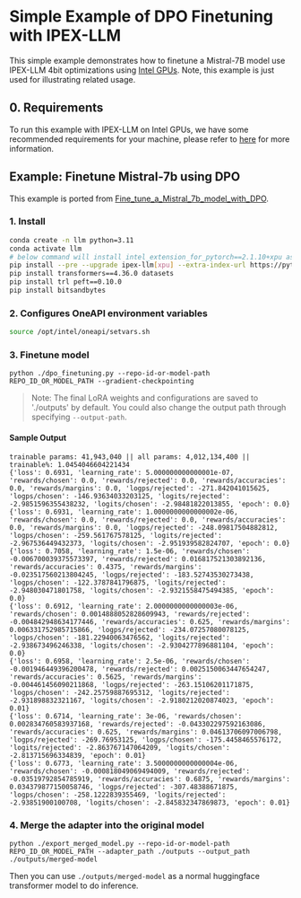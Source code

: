 # Simple Example of DPO Finetuning with IPEX-LLM

This simple example demonstrates how to finetune a Mistral-7B model use IPEX-LLM 4bit optimizations using [Intel GPUs](../../README.md).
Note, this example is just used for illustrating related usage.

## 0. Requirements
To run this example with IPEX-LLM on Intel GPUs, we have some recommended requirements for your machine, please refer to [here](../../README.md#requirements) for more information.

## Example: Finetune Mistral-7b using DPO

This example is ported from [Fine_tune_a_Mistral_7b_model_with_DPO](https://github.com/mlabonne/llm-course/blob/main/Fine_tune_a_Mistral_7b_model_with_DPO.ipynb).

### 1. Install

```bash
conda create -n llm python=3.11
conda activate llm
# below command will install intel_extension_for_pytorch==2.1.10+xpu as default
pip install --pre --upgrade ipex-llm[xpu] --extra-index-url https://pytorch-extension.intel.com/release-whl/stable/xpu/us/
pip install transformers==4.36.0 datasets
pip install trl peft==0.10.0
pip install bitsandbytes
```

### 2. Configures OneAPI environment variables
```bash
source /opt/intel/oneapi/setvars.sh
```

### 3. Finetune model

```
python ./dpo_finetuning.py --repo-id-or-model-path REPO_ID_OR_MODEL_PATH --gradient-checkpointing
```
> Note: The final LoRA weights and configurations are saved to './outputs' by default. You could also change the output path through specifying `--output-path`.

#### Sample Output
```log
trainable params: 41,943,040 || all params: 4,012,134,400 || trainable%: 1.0454046604221434
{'loss': 0.6931, 'learning_rate': 5.000000000000001e-07, 'rewards/chosen': 0.0, 'rewards/rejected': 0.0, 'rewards/accuracies': 0.0, 'rewards/margins': 0.0, 'logps/rejected': -271.842041015625, 'logps/chosen': -146.93634033203125, 'logits/rejected': -2.9851596355438232, 'logits/chosen': -2.98481822013855, 'epoch': 0.0}
{'loss': 0.6931, 'learning_rate': 1.0000000000000002e-06, 'rewards/chosen': 0.0, 'rewards/rejected': 0.0, 'rewards/accuracies': 0.0, 'rewards/margins': 0.0, 'logps/rejected': -248.09817504882812, 'logps/chosen': -259.561767578125, 'logits/rejected': -2.967536449432373, 'logits/chosen': -2.951939582824707, 'epoch': 0.0}
{'loss': 0.7058, 'learning_rate': 1.5e-06, 'rewards/chosen': -0.006700039375573397, 'rewards/rejected': 0.016817521303892136, 'rewards/accuracies': 0.4375, 'rewards/margins': -0.023517560213804245, 'logps/rejected': -183.52743530273438, 'logps/chosen': -122.3787841796875, 'logits/rejected': -2.948030471801758, 'logits/chosen': -2.9321558475494385, 'epoch': 0.0}
{'loss': 0.6912, 'learning_rate': 2.0000000000000003e-06, 'rewards/chosen': 0.0014888052828609943, 'rewards/rejected': -0.004842948634177446, 'rewards/accuracies': 0.625, 'rewards/margins': 0.006331752985715866, 'logps/rejected': -234.07257080078125, 'logps/chosen': -181.22940063476562, 'logits/rejected': -2.938673496246338, 'logits/chosen': -2.9304277896881104, 'epoch': 0.0}
{'loss': 0.6958, 'learning_rate': 2.5e-06, 'rewards/chosen': -0.001946449396200478, 'rewards/rejected': 0.0025150063447654247, 'rewards/accuracies': 0.5625, 'rewards/margins': -0.004461456090211868, 'logps/rejected': -263.15106201171875, 'logps/chosen': -242.25759887695312, 'logits/rejected': -2.931898832321167, 'logits/chosen': -2.9180212020874023, 'epoch': 0.01}
{'loss': 0.6714, 'learning_rate': 3e-06, 'rewards/chosen': 0.002834760583937168, 'rewards/rejected': -0.043302297592163086, 'rewards/accuracies': 0.625, 'rewards/margins': 0.04613706097006798, 'logps/rejected': -269.76953125, 'logps/chosen': -175.4458465576172, 'logits/rejected': -2.863767147064209, 'logits/chosen': -2.813715696334839, 'epoch': 0.01}
{'loss': 0.6773, 'learning_rate': 3.5000000000000004e-06, 'rewards/chosen': -0.000818049069494009, 'rewards/rejected': -0.03519792854785919, 'rewards/accuracies': 0.6875, 'rewards/margins': 0.034379877150058746, 'logps/rejected': -307.48388671875, 'logps/chosen': -258.1222839355469, 'logits/rejected': -2.93851900100708, 'logits/chosen': -2.845832347869873, 'epoch': 0.01}
```

### 4. Merge the adapter into the original model

```
python ./export_merged_model.py --repo-id-or-model-path REPO_ID_OR_MODEL_PATH --adapter_path ./outputs --output_path ./outputs/merged-model
```

Then you can use `./outputs/merged-model` as a normal huggingface transformer model to do inference.
